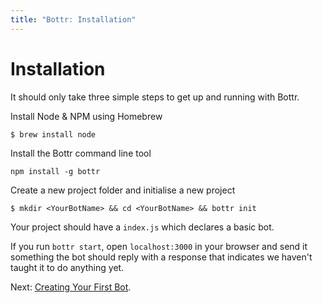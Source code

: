 ```yaml
---
title: "Bottr: Installation"
---
```

# Installation

It should only take three simple steps to get up and running with Bottr.

Install Node & NPM using Homebrew

```
$ brew install node
```

Install the Bottr command line tool

```
npm install -g bottr
```

Create a new project folder and initialise a new project

```
$ mkdir <YourBotName> && cd <YourBotName> && bottr init
```

Your project should have a `index.js` which declares a basic bot.

If you run `bottr start`, open `localhost:3000` in your browser and send it something the bot should reply with a response that indicates we haven't taught it to do anything yet.

Next: [Creating Your First Bot](Creating-Your-First-Bot).
